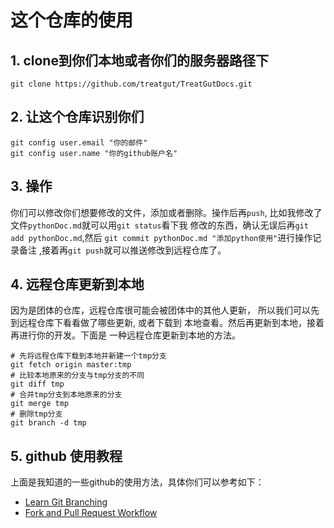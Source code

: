 # 这个仓库的使用
## 1. clone到你们本地或者你们的服务器路径下

```
git clone https://github.com/treatgut/TreatGutDocs.git
```

## 2. 让这个仓库识别你们

```
git config user.email "你的邮件"
git config user.name "你的github账户名"
```

## 3. 操作

你们可以修改你们想要修改的文件，添加或者删除。操作后再`push`,
比如我修改了文件`pythonDoc.md`就可以用`git status`看下我
修改的东西，确认无误后再`git add pythonDoc.md`,然后
`git commit pythonDoc.md "添加python使用"`进行操作记录备注
,接着再`git push`就可以推送修改到远程仓库了。

## 4. 远程仓库更新到本地

因为是团体的仓库，远程仓库很可能会被团体中的其他人更新，
所以我们可以先到远程仓库下看看做了哪些更新, 或者下载到
本地查看。然后再更新到本地，接着再进行你的开发。下面是
一种远程仓库更新到本地的方法。

```
# 先将远程仓库下载到本地并新建一个tmp分支
git fetch origin master:tmp
# 比较本地原来的分支与tmp分支的不同
git diff tmp
# 合并tmp分支到本地原来的分支
git merge tmp
# 删除tmp分支
git branch -d tmp
```

## 5. github 使用教程
上面是我知道的一些github的使用方法，具体你们可以参考如下：
+ [Learn Git Branching](https://learngitbranching.js.org/)
+ [Fork and Pull Request Workflow](https://github.com/susam/gitpr)

